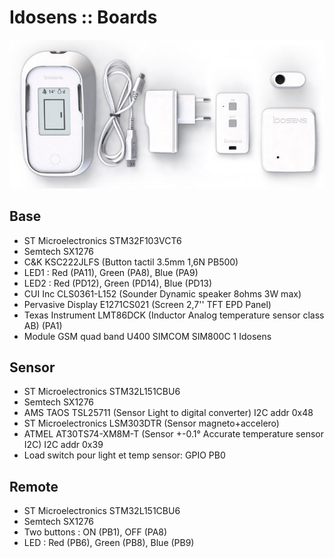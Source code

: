 # Idosens :: Boards

![Idosens](./idosens.jpg)

## Base

* ST Microelectronics STM32F103VCT6
* Semtech SX1276
* C&K KSC222JLFS (Button tactil 3.5mm 1,6N PB500)
* LED1 : Red (PA11), Green (PA8), Blue (PA9)
* LED2 : Red (PD12), Green (PD14), Blue (PD13)
* CUI Inc CLS0361-L152 (Sounder Dynamic speaker 8ohms 3W max)
* Pervasive Display E1271CS021 (Screen 2,7'' TFT EPD Panel)
* Texas Instrument LMT86DCK (Inductor Analog temperature sensor class AB) (PA1)
* Module GSM quad band U400 SIMCOM SIM800C 1 Idosens

## Sensor

* ST Microelectronics STM32L151CBU6
* Semtech SX1276
* AMS TAOS TSL25711 (Sensor Light to digital converter) I2C addr 0x48
* ST Microelectronics LSM303DTR (Sensor magneto+accelero)
* ATMEL AT30TS74-XM8M-T (Sensor +-0.1° Accurate temperature sensor I2C) I2C addr 0x39
* Load switch pour light et temp sensor: GPIO PB0

## Remote

* ST Microelectronics STM32L151CBU6
* Semtech SX1276
* Two buttons : ON (PB1), OFF (PA8)
* LED : Red (PB6), Green (PB8), Blue (PB9)

